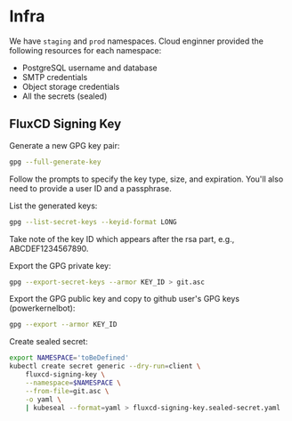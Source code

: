 # Infra

We have `staging` and `prod` namespaces. Cloud enginner provided the following resources for each namespace:

- PostgreSQL username and database
- SMTP credentials
- Object storage credentials
- All the secrets (sealed)

## FluxCD Signing Key

Generate a new GPG key pair:

```bash
gpg --full-generate-key
```

Follow the prompts to specify the key type, size, and expiration. You'll also need to provide a user ID and a passphrase.

List the generated keys:

```bash
gpg --list-secret-keys --keyid-format LONG
```

Take note of the key ID which appears after the rsa part, e.g., ABCDEF1234567890.

Export the GPG private key:

```bash
gpg --export-secret-keys --armor KEY_ID > git.asc
```

Export the GPG public key and copy to github user's GPG keys (powerkernelbot):

```bash
gpg --export --armor KEY_ID
```

Create sealed secret:

```bash
export NAMESPACE='toBeDefined'
kubectl create secret generic --dry-run=client \
    fluxcd-signing-key \
    --namespace=$NAMESPACE \
    --from-file=git.asc \
    -o yaml \
    | kubeseal --format=yaml > fluxcd-signing-key.sealed-secret.yaml
```
